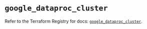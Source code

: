 # `google_dataproc_cluster`

Refer to the Terraform Registry for docs: [`google_dataproc_cluster`](https://registry.terraform.io/providers/hashicorp/google/5.23.0/docs/resources/dataproc_cluster).
